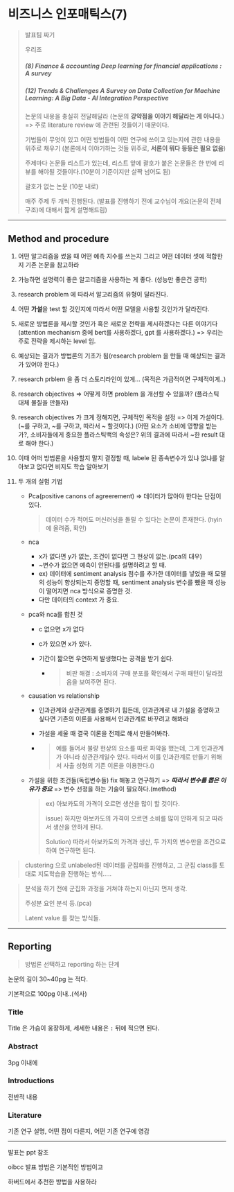 # 비즈니스 인포매틱스(7)



> 발표팀 짜기
>
> 우리조
>
> ##### (8) Finance & accounting Deep learning for financial applications : A survey
>
> ##### (12) Trends & Challenges A Survey on Data Collection for Machine Learning: A Big Data - AI Integration Perspective
>
> 논문의 내용을 충실히 전달해달라 (논문의 **강약점을 이야기 해달라는 게 아니다.**) => 주로 literature review 에 관련된 것들이기 때문이다.
>
> 기법들이 무엇이 있고 어떤 방법들이 어떤 연구에 쓰이고 있는지에 관한 내용을 위주로 채우기 (본론에서 이야기하는 것들 위주로, **서론이 뭐다 등등은 필요 없음**)
>
> 주제마다 논문들 리스트가 있는데, 리스트 앞에 괄호가 붙은 논문들은 한 번에 리뷰를 해야될 것들이다.(10분이 기준이지만 살짝 넘어도 됨)
>
> 괄호가 없는 논문 (10분 내로)
>
> 매주 주제 두 개씩 진행된다. (발표를 진행하기 전에 교수님이 개요(논문의 전체 구조)에 대해서 짧게 설명해드림)



<hr>



## Method and procedure



1. 어떤 알고리즘을 썼을 때 어떤 예측 지수를 쓰는지 그리고 어떤 데이터 셋에 적합한지 기존 논문을 참고하라

2. 가능하면 설명력이 좋은 알고리즘을 사용하는 게 좋다. (성능만 좋은건 공학)

3. research problem 에 따라서 알고리즘의 유형이 달라진다.

4. 어떤 **가설**을 test 할 것인지에 따라서 어떤 모델을 사용할 것인가가 달라진다.

5. 새로운 방법론을 제시할 것인가 혹은 새로운 전략을 제시하겠다는 다른 이야기다 (attention mechanism 중에 bert를 사용하겠다, gpt 를 사용하겠다.) => 우리는 주로 전략을 제시하는 level 임.

6. 예상되는 결과가 방법론의 기초가 됨(research problem 을 만들 때 예상되는 결과가 있어야 한다.)

7. research prblem 을 좀 더 스토리라인이 있게... (목적은 가급적이면 구체적이게..)

8. research objectives => 어떻게 하면 problem 을 개선할 수 있을까? (플라스틱 대체 물질을 만들자)

9. research objectives 가 크게 정해지면, 구체적인 목적을 설정 => 이게 가설이다. (~를 구하고, ~를 구하고, 따라서 ~ 할것이다.) (어떤 요소가 소비에 영향을 받는가?, 소비자들에게 중요한 플라스틱백의 속성은? 위의 결과에 따라서 ~한 result 대로 해야 한다.)

10. 이때 어떠 방법론을 사용할지 말지 결정할 때, labele 된 종속변수가 있냐 없냐를 알아보고 없다면 비지도 학습 알아보기

11. 두 개의 실험 기법

    - Pca(positive canons of agreerement) => 데이터가 많아야 한다는 단점이 있다.

      > 데이터 수가 적어도 머신러닝을 돌릴 수 있다는 논문이 존재한다. (hyin 에 올려줌, 확인)

    - nca

      - x가 없다면 y가 없는, 조건이 없다면 그 현상이 없는.(pca의 대우)
      - ~변수가 없으면 예측이 안된다를 설명하려고 할 때.
      - ex) 데이터에 sentiment analysis 점수를 추가한 데이터를 넣었을 때 모델의 성능이 향상되는지 증명할 때, sentiment analysis 변수를 뺐을 때 성능이 떨어지면 nca 방식으로 증명한 것.
      - 다만 데이터의 context 가 중요.

    - pca와 nca를 합친 것

      - c 없으면 x가 없다

      - c가 있으면 x가 있다.

      - 기간이 짧으면 우연하게 발생했다는 공격을 받기 쉽다.

        - > 비판 해결 :  소비자의 구매 분포를 확인해서 구매 패턴이 달라졌음을 보여주면 된다.

        

    - causation vs relationship

      - 인과관계와 상관관계를 증명하기 힘든데, 인과관계로 내 가설을 증명하고 싶다면 기존의 이론을 사용해서 인과관계로 바꾸려고 해봐라

      - 가설을 세울 때 결국 이론을 전제로 해서 만들어봐라.

      - > 예를 들어서 불량 현상의 요소를 따로 파악을 했는데, 그게 인과관계가 아니라 상관관계일수 있다. 따라서 이를 인과관계로 만들기 위해서 사출 성형의 기존 이론을 이용한다.()

        

    - 가설을 위한 조건들(독립변수들) fix 해놓고 연구하기 => ***따라서 변수를 뽑은 이유가 중요*** => 변수 선정을 하는 기술이 필요하다.(method)

      > ex) 아보카도의 가격이 오르면 생산을 많이 할 것이다.
      >
      > issue) 하지만 아보카도의 가격이 오르면 소비를 많이 안하게 되고 따라서 생산을 안하게 된다.
      >
      > Solution) 따라서 아보카도의 가격과 생산, 두 가지의 변수만을 조건으로 하여 연구하면 된다.

      

> clustering 으로 unlabeled된 데이터를 군집화를 진행하고, 그 군집 class를 토대로 지도학습을 진행하는 방식..... 

> 분석을 하기 전에 군집화 과정을 거쳐야 하는지 아닌지 먼저 생각.
>
> 주성분 요인 분석 등.(pca)
>
> Latent value 를 찾는 방식들.



<hr>

## Reporting



>  방법론 선택하고 reporting 하는 단계

논문의 길이 30~40pg 는 적다.

기본적으로 100pg 이내..(석사)



### Title

Title 은 가슴이 웅장하게, 세세한 내용은 `:` 뒤에 적으면 된다.



### Abstract

3pg 이내에



### Introductions

전반적 내용



### Literature

기존 연구 설명, 어떤 점이 다른지, 어떤 기존 연구에 영감



<hr>



발표는 ppt 참조



 oibcc 발표 방법은 기본적인 방법이고

하버드에서 추천한 방법을 사용하라





### 





